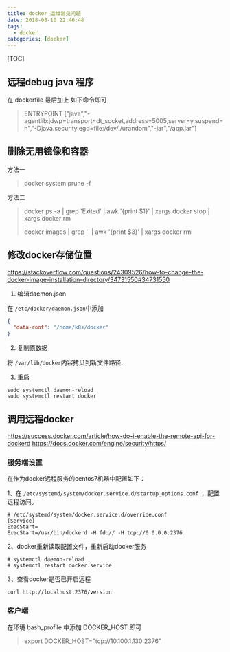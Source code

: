```yaml
---
title: docker 运维常见问题
date: 2018-08-10 22:46:48
tags: 
  - docker
categories: [docker]
---
```


[TOC]

## 远程debug java 程序

在 dockerfile 最后加上 如下命令即可

> ENTRYPOINT ["java","-agentlib:jdwp=transport=dt_socket,address=5005,server=y,suspend=n","-Djava.security.egd=file:/dev/./urandom","-jar","/app.jar"]

## 删除无用镜像和容器

方法一

> docker system prune -f

方法二

>docker ps -a | grep 'Exited' | awk '{print $1}' | xargs docker stop | xargs docker rm
>
>docker images | grep '<none>' | awk '{print $3}' | xargs docker rmi

## 修改docker存储位置

https://stackoverflow.com/questions/24309526/how-to-change-the-docker-image-installation-directory/34731550#34731550

1. 编辑daemon.json

在 `/etc/docker/daemon.json`中添加

```json
{
  "data-root": "/home/k8s/docker"
}
```

2. 复制原数据

将 `/var/lib/docker`内容拷贝到新文件路径.

3. 重启

```
sudo systemctl daemon-reload
sudo systemctl restart docker
```

## 调用远程docker

https://success.docker.com/article/how-do-i-enable-the-remote-api-for-dockerd
https://docs.docker.com/engine/security/https/

### 服务端设置

在作为docker远程服务的centos7机器中配置如下：

1、在 `/etc/systemd/system/docker.service.d/startup_options.conf `，配置远程访问。

```
# /etc/systemd/system/docker.service.d/override.conf
[Service]
ExecStart=
ExecStart=/usr/bin/dockerd -H fd:// -H tcp://0.0.0.0:2376
```

2、docker重新读取配置文件，重新启动docker服务

```
# systemctl daemon-reload
# systemctl restart docker.service
```

3、查看docker是否已开启远程

```
curl http://localhost:2376/version
```

### 客户端

在环境 bash_profile 中添加 DOCKER_HOST 即可

> export DOCKER_HOST="tcp://10.100.1.130:2376"

